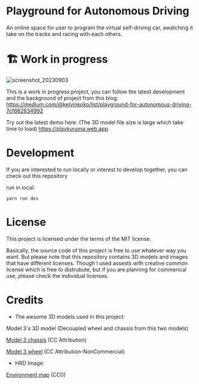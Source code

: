 # Playground for Autonomous Driving
An online space for user to program the virtual self-driving car, awatching it take on the tracks and racing with each others.

# 🏗 Work in progress
![screenshot_20230903](https://github.com/kelvinkoko/autonomous-driving-playground/assets/2594899/007ee7f3-1620-4df9-81d2-1453251d200d)

This is a work in progress project, you can follow the latest development and the background of project from this blog:
https://medium.com/@kelvinkoko/list/playground-for-autonomous-driving-7cf682834992

Try out the latest demo here: (The 3D model file size is large which take time to load)
https://playkuruma.web.app

# Development
If you are interested to run locally or interest to develop together, you can check out this repository

run in local:
```
yarn run dev
```

# License
This project is licensed under the terms of the MIT license.

Basically, the source code of this project is free to use whatever way you want. But please note that this repository contains 3D models and images that have different licenses. Though I used assests with creative common license which is free to distrubute, but if you are planning for commerical use, please check the individual licenses. 

# Credits
- The awsome 3D models used in this project:

Model 3's 3D model (Decoupled wheel and chassis from this two models)

[Model 3 chassis](https://sketchfab.com/3d-models/tesla-2018-model-3-5ef9b845aaf44203b6d04e2c677e444f) (CC Attribution)

[Model 3 wheel](https://sketchfab.com/3d-models/tesla-model-3-117d7dbdd6f94df9886c42995cdd06db) (CC Attribution-NonCommercial)


- HRD Image:

[Environment map](https://polyhaven.com/a/skidpan) (CC0)
